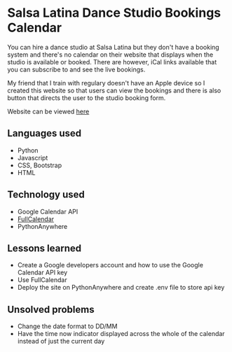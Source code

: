 # Salsa Latina Dance Studio Bookings Calendar

You can hire a dance studio at Salsa Latina but they don't have a booking system and there's no calendar on their website that displays when the studio is available or booked. 
There are however, iCal links available that you can subscribe to and see the live bookings.

My friend that I train with regulary doesn't have an Apple device so I created this website so that users can view the bookings and there is also button that directs the user to the studio booking form.

Website can be viewed [here](http://sms154.pythonanywhere.com/)

## Languages used
- Python
- Javascript
- CSS, Bootstrap
- HTML

## Technology used
- Google Calendar API
- [FullCalendar](https://fullcalendar.io/)
- PythonAnywhere

## Lessons learned
- Create a Google developers account and how to use the Google Calendar API key
- Use FullCalendar
- Deploy the site on PythonAnywhere and create .env file to store api key

## Unsolved problems
- Change the date format to DD/MM
- Have the time now indicator displayed across the whole of the calendar instead of just the current day
